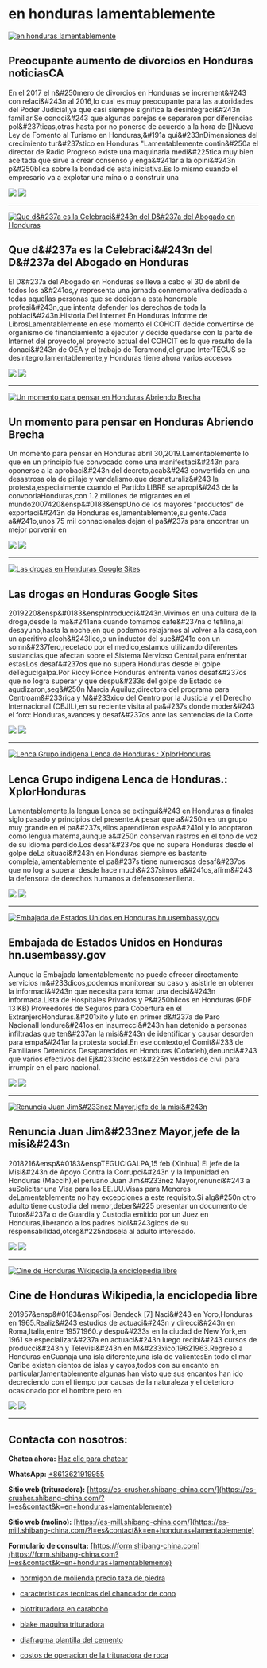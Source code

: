 # en honduras lamentablemente

<a href="https://swt.shibang-china.com/?l=es&img&k=en+honduras+lamentablemente" target="_blank">![en honduras lamentablemente](http://static.shibang-china.com/all-800x300/1152.jpg)</a>

## Preocupante aumento de divorcios en Honduras noticiasCA
En el 2017 el n&#250mero de divorcios en Honduras se increment&#243 con relaci&#243n al 2016,lo cual es muy preocupante para las autoridades del Poder Judicial,ya que casi siempre significa la desintegraci&#243n familiar.Se conoci&#243 que algunas parejas se separaron por diferencias pol&#237ticas,otras hasta por no ponerse de acuerdo a la hora de []Nueva Ley de Fomento al Turismo en Honduras,&#191a qui&#233nDimensiones del crecimiento tur&#237stico en Honduras "Lamentablemente contin&#250a el director de Radio Progreso existe una maquinaria medi&#225tica muy bien aceitada que sirve a crear consenso y enga&#241ar a la opini&#243n p&#250blica sobre la bondad de esta iniciativa.Es lo mismo cuando el empresario va a explotar una mina o a construir una


<a href="https://whatsapp.shibangsoft.com/WhatsApp.php" target="_blank" title="WhatsApp">![](http://static.shibang-china.com/icon/whatsapp.png)</a> <a href="https://swt.shibang-china.com/?l=es&icon&k=en+honduras+lamentablemente" target="_blank">![](http://static.shibang-china.com/icon/chat-es.png)</a>

---

<a href="https://swt.shibang-china.com/?l=es&img&k=en+honduras+lamentablemente" target="_blank">![Que d&#237a es la Celebraci&#243n del D&#237a del Abogado en Honduras](http://static.shibang-china.com/all-800x300/587.jpg)</a>

## Que d&#237a es la Celebraci&#243n del D&#237a del Abogado en Honduras
El D&#237a del Abogado en Honduras se lleva a cabo el 30 de abril de todos los a&#241os,y representa una jornada conmemorativa dedicada a todas aquellas personas que se dedican a esta honorable profesi&#243n,que intenta defender los derechos de toda la poblaci&#243n.Historia Del Internet En Honduras Informe de LibrosLamentablemente en ese momento el COHCIT decide convertirse de organismo de financiamiento a ejecutor y decide quedarse con la parte de Internet del proyecto,el proyecto actual del COHCIT es lo que resulto de la donaci&#243n de OEA y el trabajo de Teramond,el grupo InterTEGUS se desintegro,lamentablemente,y Honduras tiene ahora varios accesos


<a href="https://whatsapp.shibangsoft.com/WhatsApp.php" target="_blank" title="WhatsApp">![](http://static.shibang-china.com/icon/whatsapp.png)</a> <a href="https://swt.shibang-china.com/?l=es&icon&k=en+honduras+lamentablemente" target="_blank">![](http://static.shibang-china.com/icon/chat-es.png)</a>

---

<a href="https://swt.shibang-china.com/?l=es&img&k=en+honduras+lamentablemente" target="_blank">![Un momento para pensar en Honduras Abriendo Brecha](http://static.shibang-china.com/all-800x300/1502.jpg)</a>

## Un momento para pensar en Honduras Abriendo Brecha
Un momento para pensar en Honduras abril 30,2019.Lamentablemente lo que en un principio fue convocado como una manifestaci&#243n para oponerse a la aprobaci&#243n del decreto,acab&#243 convertida en una desastrosa ola de pillaje y vandalismo,que desnaturaliz&#243 la protesta,especialmente cuando el Partido LIBRE se apropi&#243 de la convooriaHonduras,con 1.2 millones de migrantes en el mundo2007420&ensp&#0183&enspUno de los mayores "productos" de exportaci&#243n de Honduras es,lamentablemente,su gente.Cada a&#241o,unos 75 mil connacionales dejan el pa&#237s para encontrar un mejor porvenir en


<a href="https://whatsapp.shibangsoft.com/WhatsApp.php" target="_blank" title="WhatsApp">![](http://static.shibang-china.com/icon/whatsapp.png)</a> <a href="https://swt.shibang-china.com/?l=es&icon&k=en+honduras+lamentablemente" target="_blank">![](http://static.shibang-china.com/icon/chat-es.png)</a>

---

<a href="https://swt.shibang-china.com/?l=es&img&k=en+honduras+lamentablemente" target="_blank">![Las drogas en Honduras Google Sites](http://static.shibang-china.com/all-800x300/1313.jpg)</a>

## Las drogas en Honduras Google Sites
2019220&ensp&#0183&enspIntroducci&#243n.Vivimos en una cultura de la droga,desde la ma&#241ana cuando tomamos cafe&#237na o tefilina,al desayuno,hasta la noche,en que podemos relajarnos al volver a la casa,con un aperitivo alcoh&#243lico,o un inductor del sue&#241o con un somn&#237fero,recetado por el medico,estamos utilizando diferentes sustancias,que afectan sobre el Sistema Nervioso Central,para enfrentar estasLos desaf&#237os que no supera Honduras desde el golpe deTegucigalpa.Por Riccy Ponce Honduras enfrenta varios desaf&#237os que no logra superar y que despu&#233s del golpe de Estado se agudizaron,seg&#250n Marcia Aguiluz,directora del programa para Centroam&#233rica y M&#233xico del Centro por la Justicia y el Derecho Internacional (CEJIL),en su reciente visita al pa&#237s,donde moder&#243 el foro: Honduras,avances y desaf&#237os ante las sentencias de la Corte


<a href="https://whatsapp.shibangsoft.com/WhatsApp.php" target="_blank" title="WhatsApp">![](http://static.shibang-china.com/icon/whatsapp.png)</a> <a href="https://swt.shibang-china.com/?l=es&icon&k=en+honduras+lamentablemente" target="_blank">![](http://static.shibang-china.com/icon/chat-es.png)</a>

---

<a href="https://swt.shibang-china.com/?l=es&img&k=en+honduras+lamentablemente" target="_blank">![Lenca Grupo indigena Lenca de Honduras.: XplorHonduras](http://static.shibang-china.com/all-800x300/1317.jpg)</a>

## Lenca Grupo indigena Lenca de Honduras.: XplorHonduras
Lamentablemente,la lengua Lenca se extingui&#243 en Honduras a finales siglo pasado y principios del presente.A pesar que a&#250n es un grupo muy grande en el pa&#237s,ellos aprendieron espa&#241ol y lo adoptaron como lengua materna,aunque a&#250n conservan rastros en el tono de voz de su idioma perdido.Los desaf&#237os que no supera Honduras desde el golpe deLa situaci&#243n en Honduras siempre es bastante compleja,lamentablemente el pa&#237s tiene numerosos desaf&#237os que no logra superar desde hace much&#237simos a&#241os,afirm&#243 la defensora de derechos humanos a defensoresenliena.


<a href="https://whatsapp.shibangsoft.com/WhatsApp.php" target="_blank" title="WhatsApp">![](http://static.shibang-china.com/icon/whatsapp.png)</a> <a href="https://swt.shibang-china.com/?l=es&icon&k=en+honduras+lamentablemente" target="_blank">![](http://static.shibang-china.com/icon/chat-es.png)</a>

---

<a href="https://swt.shibang-china.com/?l=es&img&k=en+honduras+lamentablemente" target="_blank">![Embajada de Estados Unidos en Honduras hn.usembassy.gov](http://static.shibang-china.com/all-800x300/936.jpg)</a>

## Embajada de Estados Unidos en Honduras hn.usembassy.gov
Aunque la Embajada lamentablemente no puede ofrecer directamente servicios m&#233dicos,podemos monitorear su caso y asistirle en obtener la informaci&#243n que necesita para tomar una decisi&#243n informada.Lista de Hospitales Privados y P&#250blicos en Honduras (PDF 13 KB) Proveedores de Seguros para Cobertura en el ExtranjeroHonduras.&#201xito y luto en primer d&#237a de Paro NacionalHondure&#241os en insurrecci&#243n han detenido a personas infiltradas que ten&#237an la misi&#243n de identificar y causar desorden para empa&#241ar la protesta social.En ese contexto,el Comit&#233 de Familiares Detenidos Desaparecidos en Honduras (Cofadeh),denunci&#243 que varios efectivos del Ej&#233rcito est&#225n vestidos de civil para irrumpir en el paro nacional.


<a href="https://whatsapp.shibangsoft.com/WhatsApp.php" target="_blank" title="WhatsApp">![](http://static.shibang-china.com/icon/whatsapp.png)</a> <a href="https://swt.shibang-china.com/?l=es&icon&k=en+honduras+lamentablemente" target="_blank">![](http://static.shibang-china.com/icon/chat-es.png)</a>

---

<a href="https://swt.shibang-china.com/?l=es&img&k=en+honduras+lamentablemente" target="_blank">![Renuncia Juan Jim&#233nez Mayor,jefe de la misi&#243n](http://static.shibang-china.com/all-800x300/254.jpg)</a>

## Renuncia Juan Jim&#233nez Mayor,jefe de la misi&#243n
2018216&ensp&#0183&enspTEGUCIGALPA,15 feb (Xinhua) El jefe de la Misi&#243n de Apoyo Contra la Corrupci&#243n y la Impunidad en Honduras (Maccih),el peruano Juan Jim&#233nez Mayor,renunci&#243 a suSolicitar una Visa para los EE.UU.Visas para Menores deLamentablemente no hay excepciones a este requisito.Si alg&#250n otro adulto tiene custodia del menor,deber&#225 presentar un documento de Tutor&#237a o de Guardia y Custodia emitido por un Juez en Honduras,liberando a los padres biol&#243gicos de su responsabilidad,otorg&#225ndosela al adulto interesado.


<a href="https://whatsapp.shibangsoft.com/WhatsApp.php" target="_blank" title="WhatsApp">![](http://static.shibang-china.com/icon/whatsapp.png)</a> <a href="https://swt.shibang-china.com/?l=es&icon&k=en+honduras+lamentablemente" target="_blank">![](http://static.shibang-china.com/icon/chat-es.png)</a>

---

<a href="https://swt.shibang-china.com/?l=es&img&k=en+honduras+lamentablemente" target="_blank">![Cine de Honduras Wikipedia,la enciclopedia libre](http://static.shibang-china.com/all-800x300/1445.jpg)</a>

## Cine de Honduras Wikipedia,la enciclopedia libre
201957&ensp&#0183&enspFosi Bendeck [7] Naci&#243 en Yoro,Honduras en 1965.Realiz&#243 estudios de actuaci&#243n y direcci&#243n en Roma,Italia,entre 19571960.y despu&#233s en la ciudad de New York,en 1961 se especializar&#237a en actuaci&#243n luego recibi&#243 cursos de producci&#243n y Televisi&#243n en M&#233xico,19621963.Regreso a Honduras enGuanaja una isla diferente,una isla de valientesEn todo el mar Caribe existen cientos de islas y cayos,todos con su encanto en particular,lamentablemente algunas han visto que sus encantos han ido decreciendo con el tiempo por causas de la naturaleza y el deterioro ocasionado por el hombre,pero en


<a href="https://whatsapp.shibangsoft.com/WhatsApp.php" target="_blank" title="WhatsApp">![](http://static.shibang-china.com/icon/whatsapp.png)</a> <a href="https://swt.shibang-china.com/?l=es&icon&k=en+honduras+lamentablemente" target="_blank">![](http://static.shibang-china.com/icon/chat-es.png)</a>

---
## Contacta con nosotros:

**Chatea ahora:** [Haz clic para chatear](https://swt.shibang-china.com?l=es&contact&k=en+honduras+lamentablemente)

**WhatsApp:**  [+8613621919955](https://whatsapp.shibangsoft.com/WhatsApp.php)

**Sitio web (trituradora):** [https://es-crusher.shibang-china.com/](https://es-crusher.shibang-china.com/?l=es&contact&k=en+honduras+lamentablemente)

**Sitio web (molino):** [https://es-mill.shibang-china.com/](https://es-mill.shibang-china.com/?l=es&contact&k=en+honduras+lamentablemente)

**Formulario de consulta:** [https://form.shibang-china.com](https://form.shibang-china.com?l=es&contact&k=en+honduras+lamentablemente)

* [hormigon de molienda precio taza de piedra](../74/hormigon%20de%20molienda%20precio%20taza%20de%20piedra.md)

* [caracteristicas tecnicas del chancador de cono](../80/caracteristicas%20tecnicas%20del%20chancador%20de%20cono.md)

* [biotrituradora en carabobo](../71/biotrituradora%20en%20carabobo.md)

* [blake maquina trituradora](../77/blake%20maquina%20trituradora.md)

* [diafragma plantilla del cemento](../67/diafragma%20plantilla%20del%20cemento.md)

* [costos de operacion de la trituradora de roca](../68/costos%20de%20operacion%20de%20la%20trituradora%20de%20roca.md)